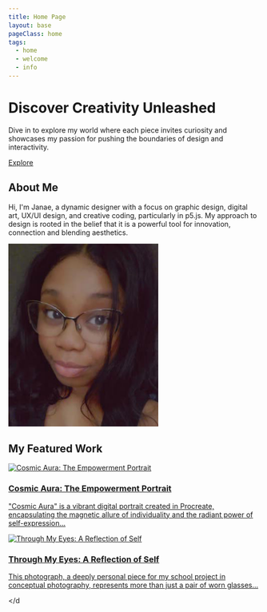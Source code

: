 ```yaml
---
title: Home Page
layout: base
pageClass: home
tags:
  - home
  - welcome
  - info
---
```


  </div>
  <div class="hero-section">
      <h1>Discover Creativity Unleashed</h1>
      <p>Dive in to explore my world where each piece invites curiosity and showcases my passion for pushing the boundaries of design and interactivity.</p>
      <div class="navigation-buttons">
          <a href="/explore" class="back-button">Explore</a>
      </div>
  </div>
</header>

<main>
  <section class="about">
<div class="about-container">
  <div class="about-text">
      <h2>About Me</h2>
      <p> Hi, I'm Janae, a dynamic designer with a focus on graphic design, digital art, UX/UI design, and creative coding, particularly in p5.js. My approach to design is rooted in the belief that it is a powerful tool for innovation, connection and blending aesthetics.</p>
  </div>
  <div class="about-img">
      <img src="images/Janae.jpg" alt="About Me">
  </div>
</div>
</section>

<section class="featured-work">
    <h2>My Featured Work</h2>
    <div class="card-container">
        <!-- Card 1 -->
        <a href="/cosmicaura" class="card-link">
            <div class="card">
                <img src="/images/Hair-Is-Her-Superpower copy.jpg" alt="Cosmic Aura: The Empowerment Portrait" class="card-image">
                <div class="card-info">
                    <h3 class="card-title">Cosmic Aura: The Empowerment Portrait</h3>
                    <p class="card-description">"Cosmic Aura" is a vibrant digital portrait created in Procreate, encapsulating the magnetic allure of individuality and the radiant power of self-expression...</p>
                </div>
            </div>
        </a>
        <!-- Card 2 -->
        <a href="/throughmyeyes" class="card-link">
            <div class="card">
                <img src="/images/self-portrait copy.jpg" alt="Through My Eyes: A Reflection of Self" class="card-image">
                <div class="card-info">
                    <h3 class="card-title">Through My Eyes: A Reflection of Self</h3>
                    <p class="card-description">This photograph, a deeply personal piece for my school project in conceptual photography, represents more than just a pair of worn glasses...</p>
                </div>
            </div>
        </a>
    </div>
</section>
    
</div>
    
</d
